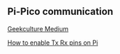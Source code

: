 ## Pi-Pico communication

[Geekculture Medium](https://medium.com/geekculture/serial-connection-between-raspberry-pi-and-raspberry-pico-d6c0ba97c7dc)

[How to enable Tx Rx pins on Pi](https://spellfoundry.com/2016/05/29/configuring-gpio-serial-port-raspbian-jessie-including-pi-3-4/)
